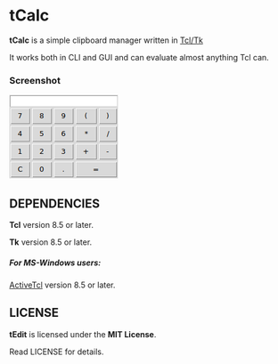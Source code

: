 # tCalc
**tCalc** is a simple clipboard manager written in [Tcl/Tk](https://www.tcl.tk)

It works both in CLI and GUI and can evaluate almost anything Tcl can.

### Screenshot
![Screenshot](images/screenshot.png "Screenshot")


## DEPENDENCIES
**Tcl** version 8.5 or later.

**Tk** version 8.5 or later.

##### For MS-Windows users:
[ActiveTcl](https://www.activestate.com/activetcl) version 8.5 or later.


## LICENSE
**tEdit** is licensed under the **MIT License**.

Read LICENSE for details.
